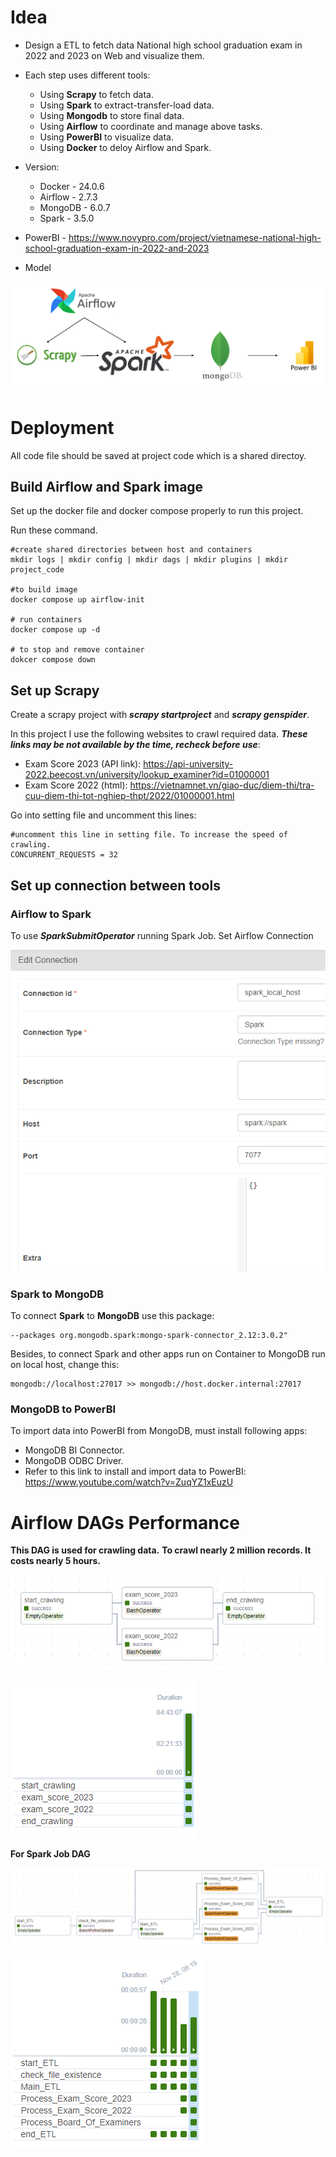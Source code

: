 # Idea

* Design a ETL to fetch data National high school graduation exam in 2022 and 2023 on Web and visualize them.

* Each step uses different tools: 
    * Using **Scrapy** to fetch data.
    * Using **Spark** to extract-transfer-load data.
    * Using **Mongodb** to store final data.
    * Using **Airflow** to coordinate and manage above tasks.
    * Using **PowerBI** to visualize data.
    * Using **Docker** to deloy Airflow and Spark.

* Version: 
    * Docker - 24.0.6
    * Airflow - 2.7.3
    * MongoDB - 6.0.7
    * Spark - 3.5.0

* PowerBI - https://www.novypro.com/project/vietnamese-national-high-school-graduation-exam-in-2022-and-2023

* Model

![Alt text](<Doc/Project Model.png>)
    

# Deployment
All code file should be saved at project code which is a shared directoy.
## Build Airflow and Spark image

Set up the docker file and docker compose properly to run this project.

Run these command.

    #create shared directories between host and containers
    mkdir logs | mkdir config | mkdir dags | mkdir plugins | mkdir project_code 

    #to build image
    docker compose up airflow-init 

    # run containers
    docker compose up -d 

    # to stop and remove container
    dokcer compose down 


## Set up Scrapy

Create a scrapy project with ***scrapy startproject*** and ***scrapy genspider***.

In this project I use the following websites to crawl required data. ***These links may be not available by the time, recheck before use***:
* Exam Score 2023 (API link): https://api-university-2022.beecost.vn/university/lookup_examiner?id=01000001
* Exam Score 2022 (html): https://vietnamnet.vn/giao-duc/diem-thi/tra-cuu-diem-thi-tot-nghiep-thpt/2022/01000001.html

Go into setting file and uncomment this lines:

    #uncomment this line in setting file. To increase the speed of crawling.
    CONCURRENT_REQUESTS = 32

## Set up connection between tools

### Airflow to Spark

To use ***SparkSubmitOperator*** running Spark Job. Set Airflow Connection

![Alt text](<Doc/Airflow connection.png>)

### Spark to MongoDB

To connect **Spark** to **MongoDB** use this package:

    --packages org.mongodb.spark:mongo-spark-connector_2.12:3.0.2"

Besides, to connect Spark and other apps run on Container to MongoDB run on local host, change this:

    mongodb://localhost:27017 >> mongodb://host.docker.internal:27017

### MongoDB to PowerBI

To import data into PowerBI from MongoDB, must install following apps:

* MongoDB BI Connector.
* MongoDB ODBC Driver.
* Refer to this link to install and import data to PowerBI: https://www.youtube.com/watch?v=ZuqYZ1xEuzU

# Airflow DAGs Performance

**This DAG is used for crawling data.** **To crawl nearly 2 million records. It costs nearly 5 hours.**

![Alt text](Doc/Scrapy_Dag.png)



![Alt text](Doc/Scrapy_Dag_Performance.png)

**For Spark Job DAG**

![Alt text](Doc/Spark_DAG.png)

![Alt text](Doc/Spark_DAG_Performance.png)